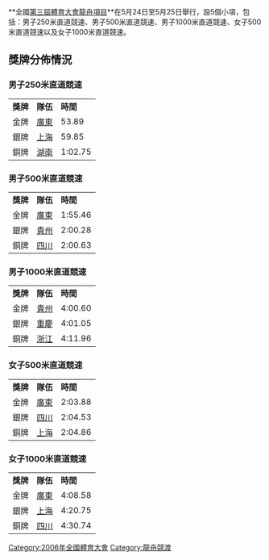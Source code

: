 **全國[第三屆體育大會](../Page/第三屆全國體育大會.md "wikilink")[龍舟項目](../Page/龍舟競賽.md "wikilink")**在5月24日至5月25日舉行，設5個小項，包括：男子250米直道競速、男子500米直道競速、男子1000米直道競速、女子500米直道競速以及女子1000米直道競速。

## 獎牌分佈情況

### 男子250米直道競速

|        |                                |         |
| ------ | ------------------------------ | ------- |
| **獎牌** | **隊伍**                         | **時間**  |
| 金牌     | [廣東](../Page/廣東.md "wikilink") | 53.89   |
| 銀牌     | [上海](../Page/上海.md "wikilink") | 59.85   |
| 銅牌     | [湖南](../Page/湖南.md "wikilink") | 1:02.75 |

### 男子500米直道競速

|        |                                |         |
| ------ | ------------------------------ | ------- |
| **獎牌** | **隊伍**                         | **時間**  |
| 金牌     | [廣東](../Page/廣東.md "wikilink") | 1:55.46 |
| 銀牌     | [貴州](../Page/貴州.md "wikilink") | 2:00.28 |
| 銅牌     | [四川](../Page/四川.md "wikilink") | 2:00.63 |

### 男子1000米直道競速

|        |                                |         |
| ------ | ------------------------------ | ------- |
| **獎牌** | **隊伍**                         | **時間**  |
| 金牌     | [貴州](../Page/貴州.md "wikilink") | 4:00.60 |
| 銀牌     | [重慶](../Page/重慶.md "wikilink") | 4:01.05 |
| 銅牌     | [浙江](../Page/浙江.md "wikilink") | 4:11.96 |

### 女子500米直道競速

|        |                                |         |
| ------ | ------------------------------ | ------- |
| **獎牌** | **隊伍**                         | **時間**  |
| 金牌     | [廣東](../Page/廣東.md "wikilink") | 2:03.88 |
| 銀牌     | [四川](../Page/四川.md "wikilink") | 2:04.53 |
| 銅牌     | [上海](../Page/上海.md "wikilink") | 2:04.86 |

### 女子1000米直道競速

|        |                                |         |
| ------ | ------------------------------ | ------- |
| **獎牌** | **隊伍**                         | **時間**  |
| 金牌     | [廣東](../Page/廣東.md "wikilink") | 4:08.58 |
| 銀牌     | [上海](../Page/上海.md "wikilink") | 4:20.75 |
| 銅牌     | [四川](../Page/四川.md "wikilink") | 4:30.74 |

[Category:2006年全國體育大會](https://zh.wikipedia.org/wiki/Category:2006年全國體育大會 "wikilink")
[Category:龍舟競渡](https://zh.wikipedia.org/wiki/Category:龍舟競渡 "wikilink")